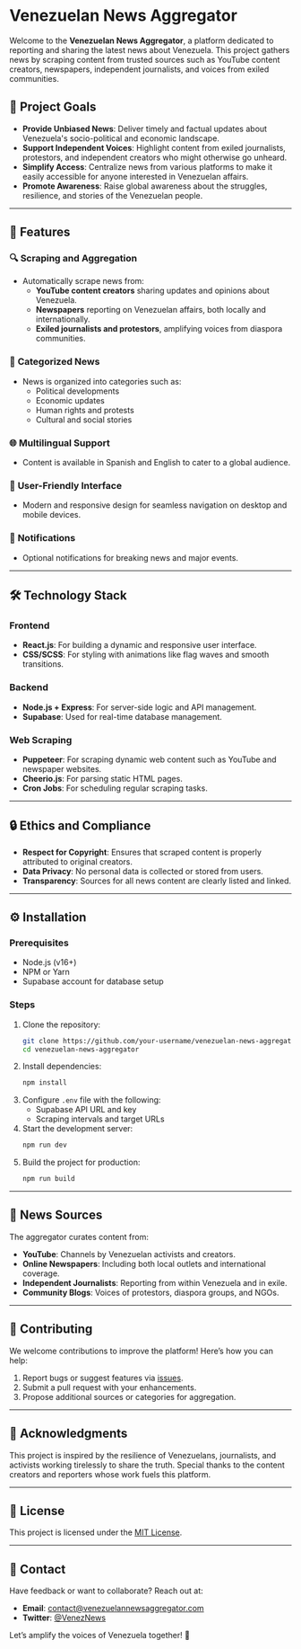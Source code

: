 # Venezuelan News Aggregator

Welcome to the **Venezuelan News Aggregator**, a platform dedicated to reporting and sharing the latest news about Venezuela. This project gathers news by scraping content from trusted sources such as YouTube content creators, newspapers, independent journalists, and voices from exiled communities.

## 🎯 **Project Goals**

- **Provide Unbiased News**: Deliver timely and factual updates about Venezuela's socio-political and economic landscape.
- **Support Independent Voices**: Highlight content from exiled journalists, protestors, and independent creators who might otherwise go unheard.
- **Simplify Access**: Centralize news from various platforms to make it easily accessible for anyone interested in Venezuelan affairs.
- **Promote Awareness**: Raise global awareness about the struggles, resilience, and stories of the Venezuelan people.

---

## 🚀 **Features**

### 🔍 **Scraping and Aggregation**
- Automatically scrape news from:
  - **YouTube content creators** sharing updates and opinions about Venezuela.
  - **Newspapers** reporting on Venezuelan affairs, both locally and internationally.
  - **Exiled journalists and protestors**, amplifying voices from diaspora communities.

### 📜 **Categorized News**
- News is organized into categories such as:
  - Political developments
  - Economic updates
  - Human rights and protests
  - Cultural and social stories

### 🌐 **Multilingual Support**
- Content is available in Spanish and English to cater to a global audience.

### 📱 **User-Friendly Interface**
- Modern and responsive design for seamless navigation on desktop and mobile devices.

### 🔔 **Notifications**
- Optional notifications for breaking news and major events.

---

## 🛠️ **Technology Stack**

### **Frontend**
- **React.js**: For building a dynamic and responsive user interface.
- **CSS/SCSS**: For styling with animations like flag waves and smooth transitions.

### **Backend**
- **Node.js + Express**: For server-side logic and API management.
- **Supabase**: Used for real-time database management.

### **Web Scraping**
- **Puppeteer**: For scraping dynamic web content such as YouTube and newspaper websites.
- **Cheerio.js**: For parsing static HTML pages.
- **Cron Jobs**: For scheduling regular scraping tasks.

---

## 🔒 **Ethics and Compliance**

- **Respect for Copyright**: Ensures that scraped content is properly attributed to original creators.
- **Data Privacy**: No personal data is collected or stored from users.
- **Transparency**: Sources for all news content are clearly listed and linked.

---

## ⚙️ **Installation**

### Prerequisites
- Node.js (v16+)
- NPM or Yarn
- Supabase account for database setup

### Steps
1. Clone the repository:
   ```bash
   git clone https://github.com/your-username/venezuelan-news-aggregator.git
   cd venezuelan-news-aggregator
   ```
2. Install dependencies:
   ```bash
   npm install
   ```
3. Configure `.env` file with the following:
   - Supabase API URL and key
   - Scraping intervals and target URLs
4. Start the development server:
   ```bash
   npm run dev
   ```
5. Build the project for production:
   ```bash
   npm run build
   ```

---

## 📰 **News Sources**

The aggregator curates content from:
- **YouTube**: Channels by Venezuelan activists and creators.
- **Online Newspapers**: Including both local outlets and international coverage.
- **Independent Journalists**: Reporting from within Venezuela and in exile.
- **Community Blogs**: Voices of protestors, diaspora groups, and NGOs.

---

## 🤝 **Contributing**

We welcome contributions to improve the platform! Here’s how you can help:
1. Report bugs or suggest features via [issues](https://github.com/your-username/venezuelan-news-aggregator/issues).
2. Submit a pull request with your enhancements.
3. Propose additional sources or categories for aggregation.

---

## 🙌 **Acknowledgments**

This project is inspired by the resilience of Venezuelans, journalists, and activists working tirelessly to share the truth. Special thanks to the content creators and reporters whose work fuels this platform.

---

## 📜 **License**

This project is licensed under the [MIT License](LICENSE).

---

## 📧 **Contact**

Have feedback or want to collaborate? Reach out at:
- **Email**: contact@venezuelannewsaggregator.com
- **Twitter**: [@VenezNews](https://twitter.com/VenezNews)

Let’s amplify the voices of Venezuela together! 🌟